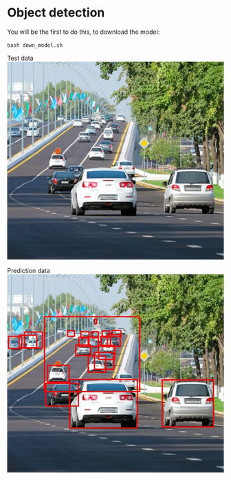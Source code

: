 # Object detection

You will be the first to do this, to download the model:
```
bash down_model.sh
```

Test data
![data](https://github.com/JavohirJalilov/Object_detection_CV_using_ssd/blob/master/data/data_img.jpg)

Prediction data
![data](https://github.com/JavohirJalilov/Object_detection_CV_using_ssd/blob/master/predict_data/prediction.jpg)